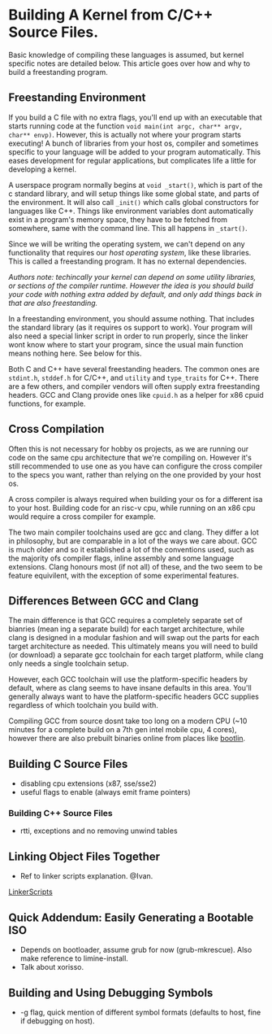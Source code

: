 # Building A Kernel from C/C++ Source Files.

Basic knowledge of compiling these languages is assumed, but kernel specific notes are detailed below. This article goes over how and why to build a freestanding program.

## Freestanding Environment
If you build a C file with no extra flags, you'll end up with an executable that starts running code at the function `void main(int argc, char** argv, char** envp)`.
However, this is actually not where your program starts executing! A bunch of libraries from your host os, compiler and sometimes specific to your language will be added to your program automatically. This eases development for regular applications, but complicates life a little for developing a kernel.

A userspace program normally begins at `void _start()`, which is part of the c standard library, and will setup things like some global state, and parts of the environment. It will also call `_init()` which calls global constructors for languages like C++. Things like environment variables dont automatically exist in a program's memory space, they have to be fetched from somewhere, same with the command line. This all happens in `_start()`.

Since we will be writing the operating system, we can't depend on any functionality that requires our *host operating system*, like these libraries. This is called a freestanding program. It has no external dependencies.

*Authors note: techincally your kernel can depend on some utility libraries, or sections of the compiler runtime. However the idea is you should build your code with nothing extra added by default, and only add things back in that are also freestanding.*

In a freestanding environment, you should assume nothing. That includes the standard library (as it requires os support to work). Your program will also need a special linker script in order to run properly, since the linker wont know where to start your program, since the usual main function means nothing here. See below for this.

Both C and C++ have several freestanding headers. The common ones are `stdint.h`, `stddef.h` for C/C++, and `utility` and `type_traits` for C++. There are a few others, and compiler vendors will often supply extra freestanding headers. GCC and Clang provide ones like `cpuid.h` as a helper for x86 cpuid functions, for example.

## Cross Compilation
Often this is not necessary for hobby os projects, as we are running our code on the same cpu architecture that we're compiling on. However it's still recommended to use one as you have can configure the cross compiler to the specs you want, rather than relying on the one provided by your host os. 

A cross compiler is always required when building your os for a different isa to your host. Building code for an risc-v cpu, while running on an x86 cpu would require a cross compiler for example.

The two main compiler toolchains used are gcc and clang. They differ a lot in philosophy, but are comparable in a lot of the ways we care about. GCC is much older and so it established a lot of the conventions used, such as the majority ofs compiler flags, inline assembly and some language extensions. Clang honours most (if not all) of these, and the two seem to be feature equivilent, with the exception of some experimental features.

## Differences Between GCC and Clang

The main difference is that GCC requires a completely separate set of bianries (mean ing a separate build) for each target architecture, while clang is designed in a modular fashion and will swap out the parts for each target architecture as needed. This ultimately means you will need to build (or download) a separate gcc toolchain for each target platform, while clang only needs a single toolchain setup.

However, each GCC toolchain will use the platform-specific headers by default, where as clang seems to have insane defaults in this area. You'll generally always want to have the platform-specific headers GCC supplies regardless of which toolchain you build with.

Compiling GCC from source dosnt take too long on a modern CPU (~10 minutes for a complete build on a 7th gen intel mobile cpu, 4 cores), however there are also prebuilt binaries online from places like [bootlin](https://toolchains.bootlin.com/).

## Building C Source Files
- disabling cpu extensions (x87, sse/sse2)
- useful flags to enable (always emit frame pointers)

### Building C++ Source Files
- rtti, exceptions and no removing unwind tables

## Linking Object Files Together
- Ref to linker scripts explanation. @Ivan.

[LinkerScripts](Build_Process/LinkerScripts.md)

## Quick Addendum: Easily Generating a Bootable ISO
- Depends on bootloader, assume grub for now (grub-mkrescue). Also make reference to limine-install.
- Talk about xorisso.

## Building and Using Debugging Symbols
- -g flag, quick mention of different symbol formats (defaults to host, fine if debugging on host).
